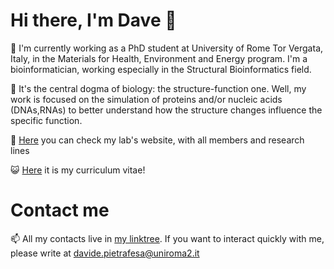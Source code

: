 # Hi there, I'm Dave 👋

🔭 I'm currently working as a PhD student at University of Rome Tor Vergata, Italy, in the Materials for Health, Environment and Energy program. I'm a bioinformatician, working especially in the Structural Bioinformatics field. 

🧬 It's the central dogma of biology: the structure-function one. Well, my work is focused on the simulation of proteins and/or nucleic acids (DNAs,RNAs) to better understand how the structure changes influence the specific function.

🌱 [Here](http://structuralbiology.bio.uniroma2.it/) you can check my lab's website, with all members and research lines

😺 [Here](https://github.com/bio-dhave/bio-dhave/blob/main/cv_Pietrafesa-Davide.pdf) it is my curriculum vitae!


# Contact me

 📫 All my contacts live in [my linktree](https://linktr.ee/biodhave). If you want to interact quickly with me, please write at davide.pietrafesa@uniroma2.it
